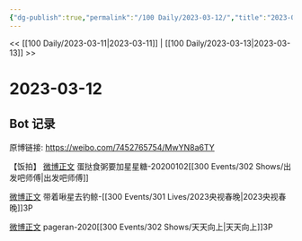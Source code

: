 ```yaml
---
{"dg-publish":true,"permalink":"/100 Daily/2023-03-12/","title":"2023-03-12","created":"2023-03-14T14:43:47.000+08:00","updated":"2023-04-11T14:46:32.000+08:00"}
---
```



<< [[100 Daily/2023-03-11\|2023-03-11]] | [[100 Daily/2023-03-13\|2023-03-13]] >>

# 2023-03-12

## Bot 记录

原博链接: https://weibo.com/7452765754/MwYN8a6TY

【饭拍】
[微博正文](https://weibo.com/detail/4878485141591494) 蛋挞食粥要加星星糖-20200102[[300 Events/302 Shows/出发吧师傅\|出发吧师傅]]

[微博正文](https://weibo.com/detail/4878404254433982) 带着啾星去钓鲸-[[300 Events/301 Lives/2023央视春晚\|2023央视春晚]]3P

[微博正文](https://weibo.com/detail/4878535262736240) pageran-2020[[300 Events/302 Shows/天天向上\|天天向上]]3P ​​​

